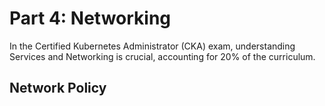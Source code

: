 # Part 4: Networking
In the Certified Kubernetes Administrator (CKA) exam, understanding Services and Networking is crucial, accounting for 20% of the curriculum. 
## Network Policy
